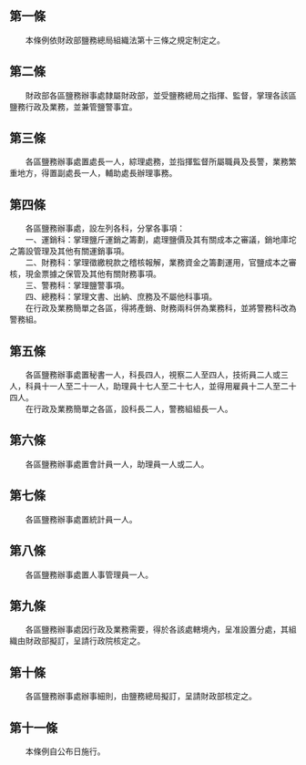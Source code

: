 第一條 
-------
　　本條例依財政部鹽務總局組織法第十三條之規定制定之。  


第二條 
-------
　　財政部各區鹽務辦事處隸屬財政部，並受鹽務總局之指揮、監督，掌理各該區鹽務行政及業務，並兼管鹽警事宜。  


第三條 
-------
　　各區鹽務辦事處置處長一人，綜理處務，並指揮監督所屬職員及長警，業務繁重地方，得置副處長一人，輔助處長辦理事務。  


第四條 
-------
　　各區鹽務辦事處，設左列各科，分掌各事項：  
　　一、運銷科：掌理鹽斤運銷之籌劃，處理鹽價及其有關成本之審議，銷地庫坨之籌設管理及其他有關運銷事項。  
　　二、財務科：掌理徵繳稅款之稽核報解，業務資金之籌劃運用，官鹽成本之審核，現金票據之保管及其他有關財務事項。  
　　三、警務科：掌理鹽警事項。  
　　四、總務科：掌理文書、出納、庶務及不屬他科事項。  
　　在行政及業務簡單之各區，得將產銷、財務兩科併為業務科，並將警務科改為警務組。  


第五條 
-------
　　各區鹽務辦事處置秘書一人，科長四人，視察二人至四人，技術員二人或三人，科員十一人至二十一人，助理員十七人至二十七人，並得用雇員十二人至二十四人。  
　　在行政及業務簡單之各區，設科長二人，警務組組長一人。  


第六條 
-------
　　各區鹽務辦事處置會計員一人，助理員一人或二人。  


第七條 
-------
　　各區鹽務辦事處置統計員一人。  


第八條 
-------
　　各區鹽務辦事處置人事管理員一人。  


第九條 
-------
　　各區鹽務辦事處因行政及業務需要，得於各該處轄境內，呈准設置分處，其組織由財政部擬訂，呈請行政院核定之。  


第十條 
-------
　　各區鹽務辦事處辦事細則，由鹽務總局擬訂，呈請財政部核定之。  


第十一條 
---------
　　本條例自公布日施行。